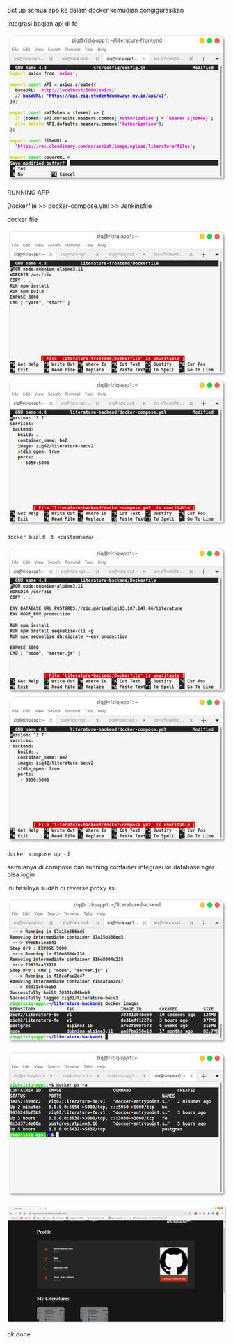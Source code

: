 Set up semua app ke dalam docker kemudian congigurasikan


integrasi bagian api di fe


![img](assets/config-api.png)



RUNNING APP

Dockerfile >> docker-compose.yml >> Jenkinsfile

docker file 

![img](assets/depfe1.png)
![img](assets/depbe2.png)

```
docker build -t <customnama> .
```


![img](assets/depbe1.png)
![img](assets/depbe2.png)



```
docker compose up -d
```

semuanya di compose dan running container integrasi ke database agar bisa login 

ini hasilnya sudah di reverse proxy ssl


![img](assets/dep1.png)


![img](assets/dep2.png)

![img](assets/depploy1.png)


ok done